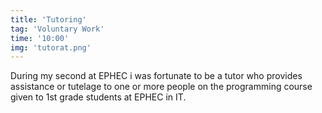 ```yaml
---
title: 'Tutoring'
tag: 'Voluntary Work'
time: '10:00'
img: 'tutorat.png'
---
```


During my second at EPHEC i was fortunate to be a tutor who provides assistance or tutelage to one or more people on the programming course given to 1st grade students at EPHEC in IT. 
 